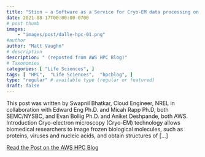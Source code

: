 ```yaml
---
title: "Stion – a Software as a Service for Cryo-EM data processing on AWS"
date: 2021-08-17T00:00:00-0700
# post thumb
images:
    - "images/post/dalle-hpc-01.png"
#author
author: "Matt Vaughn"
# description
description: " (reposted from AWS HPC Blog)"
# Taxonomies
categories: [ "Life Sciences", ]
tags: [ "HPC",  "Life Sciences",  "hpcblog", ]
type: "regular" # available type (regular or featured)
draft: false
---
```


This post was written by Swapnil Bhatkar, Cloud Engineer, NREL in collaboration with Edward Eng Ph.D. and Micah Rapp Ph.D, both SEMC/NYSBC, and Evan Bollig Ph.D. and Aniket Deshpande, both AWS. Introduction Cryo-electron microscopy (Cryo-EM) technology allows biomedical researchers to image frozen biological molecules, such as proteins, viruses and nucleic acids, and obtain structures of […]

<a href="https://aws.amazon.com/blogs/hpc/stion-a-saas-for-cryo-em-data-processing-on-aws/" class="btn btn-primary btn-lg active" role="button" aria-pressed="true" style="margin-top: 8px;">Read the Post on the AWS HPC Blog</a>
